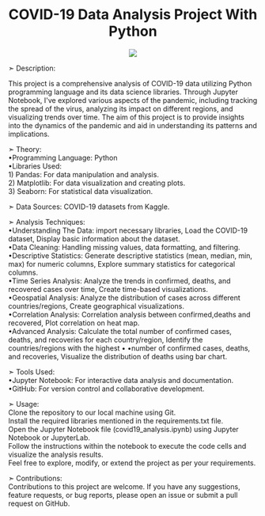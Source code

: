 <h1 align="center">COVID-19 Data Analysis Project With Python</h1>
<p align="center">
<img src="https://techcrunch.com/wp-content/uploads/2020/03/AFRICA-COVID-19-IV.png">


➣ Description:<p>This project is a comprehensive analysis of COVID-19 data utilizing Python programming language and its data science libraries. Through Jupyter Notebook, I've explored various aspects of the pandemic, including tracking the spread of the virus, analyzing its impact on different regions, and visualizing trends over time. The aim of this project is to provide insights into the dynamics of the pandemic and aid in understanding its patterns and implications.</p>


➣ Theory: <br> 
•Programming Language: Python <br> 
•Libraries Used: <br> 
           1) Pandas: For data manipulation and analysis. <br> 
           2) Matplotlib: For data visualization and creating plots. <br> 
           3) Seaborn: For statistical data visualization. 


➣ Data Sources: COVID-19 datasets from Kaggle.


➣ Analysis Techniques: <br> 
•Understanding The Data: import necessary libraries, Load the COVID-19 dataset, Display basic information about the dataset. <br> 
•Data Cleaning: Handling missing values, data formatting, and filtering. <br> 
•Descriptive Statistics: Generate descriptive statistics (mean, median, min, max) for numeric columns, Explore summary statistics for categorical columns. <br> 
•Time Series Analysis: Analyze the trends in confirmed, deaths, and recovered cases over time, Create time-based visualizations. <br> 
•Geospatial Analysis: Analyze the distribution of cases across different countries/regions, Create geographical visualizations. <br> 
•Correlation Analysis: Correlation analysis between confirmed,deaths and recovered, Plot correlation on heat map. <br> 
•Advanced Analysis: Calculate the total number of confirmed cases, deaths, and recoveries for each country/region, Identify the countries/regions with the highest •
•number of confirmed cases, deaths, and recoveries, Visualize the distribution of deaths using bar chart. <br> 

 
➣ Tools Used: <br> 
•Jupyter Notebook: For interactive data analysis and documentation. <br> 
•GitHub: For version control and collaborative development. 


➣ Usage: <br> 
Clone the repository to our local machine using Git. <br> 
Install the required libraries mentioned in the requirements.txt file. <br> 
Open the Jupyter Notebook file (covid19_analysis.ipynb) using Jupyter Notebook or JupyterLab. <br> 
Follow the instructions within the notebook to execute the code cells and visualize the analysis results. <br> 
Feel free to explore, modify, or extend the project as per your requirements. <br> 


➣ Contributions: <br> 
Contributions to this project are welcome. If you have any suggestions, feature requests, or bug reports, please open an issue or submit a pull request on GitHub. <br> 


